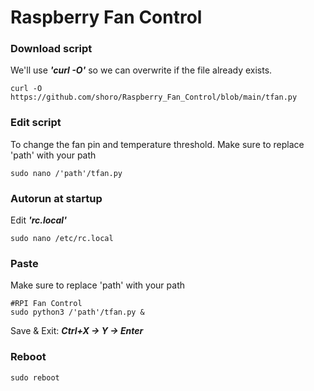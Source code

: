 # Raspberry Fan Control

### Download script
We'll use **_'curl -O'_** so we can overwrite if the file already exists.
```
curl -O  https://github.com/shoro/Raspberry_Fan_Control/blob/main/tfan.py
```

### Edit script
To change the fan pin and temperature threshold. Make sure to replace 'path' with your path
```
sudo nano /'path'/tfan.py
```

### Autorun at startup
Edit **_'rc.local'_**
```
sudo nano /etc/rc.local
```

### Paste
Make sure to replace 'path' with your path
```
#RPI Fan Control
sudo python3 /'path'/tfan.py &
```
Save & Exit: **_Ctrl+X -> Y -> Enter_**

### Reboot
```
sudo reboot
```
